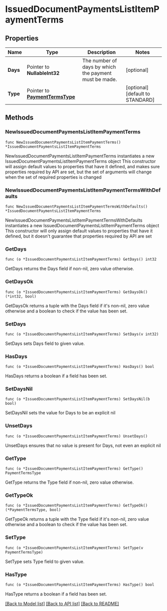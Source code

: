 # IssuedDocumentPaymentsListItemPaymentTerms

## Properties

Name | Type | Description | Notes
------------ | ------------- | ------------- | -------------
**Days** | Pointer to **NullableInt32** | The number of days by which the payment must be made. | [optional] 
**Type** | Pointer to [**PaymentTermsType**](PaymentTermsType.md) |  | [optional] [default to STANDARD]

## Methods

### NewIssuedDocumentPaymentsListItemPaymentTerms

`func NewIssuedDocumentPaymentsListItemPaymentTerms() *IssuedDocumentPaymentsListItemPaymentTerms`

NewIssuedDocumentPaymentsListItemPaymentTerms instantiates a new IssuedDocumentPaymentsListItemPaymentTerms object
This constructor will assign default values to properties that have it defined,
and makes sure properties required by API are set, but the set of arguments
will change when the set of required properties is changed

### NewIssuedDocumentPaymentsListItemPaymentTermsWithDefaults

`func NewIssuedDocumentPaymentsListItemPaymentTermsWithDefaults() *IssuedDocumentPaymentsListItemPaymentTerms`

NewIssuedDocumentPaymentsListItemPaymentTermsWithDefaults instantiates a new IssuedDocumentPaymentsListItemPaymentTerms object
This constructor will only assign default values to properties that have it defined,
but it doesn't guarantee that properties required by API are set

### GetDays

`func (o *IssuedDocumentPaymentsListItemPaymentTerms) GetDays() int32`

GetDays returns the Days field if non-nil, zero value otherwise.

### GetDaysOk

`func (o *IssuedDocumentPaymentsListItemPaymentTerms) GetDaysOk() (*int32, bool)`

GetDaysOk returns a tuple with the Days field if it's non-nil, zero value otherwise
and a boolean to check if the value has been set.

### SetDays

`func (o *IssuedDocumentPaymentsListItemPaymentTerms) SetDays(v int32)`

SetDays sets Days field to given value.

### HasDays

`func (o *IssuedDocumentPaymentsListItemPaymentTerms) HasDays() bool`

HasDays returns a boolean if a field has been set.

### SetDaysNil

`func (o *IssuedDocumentPaymentsListItemPaymentTerms) SetDaysNil(b bool)`

 SetDaysNil sets the value for Days to be an explicit nil

### UnsetDays
`func (o *IssuedDocumentPaymentsListItemPaymentTerms) UnsetDays()`

UnsetDays ensures that no value is present for Days, not even an explicit nil
### GetType

`func (o *IssuedDocumentPaymentsListItemPaymentTerms) GetType() PaymentTermsType`

GetType returns the Type field if non-nil, zero value otherwise.

### GetTypeOk

`func (o *IssuedDocumentPaymentsListItemPaymentTerms) GetTypeOk() (*PaymentTermsType, bool)`

GetTypeOk returns a tuple with the Type field if it's non-nil, zero value otherwise
and a boolean to check if the value has been set.

### SetType

`func (o *IssuedDocumentPaymentsListItemPaymentTerms) SetType(v PaymentTermsType)`

SetType sets Type field to given value.

### HasType

`func (o *IssuedDocumentPaymentsListItemPaymentTerms) HasType() bool`

HasType returns a boolean if a field has been set.


[[Back to Model list]](../README.md#documentation-for-models) [[Back to API list]](../README.md#documentation-for-api-endpoints) [[Back to README]](../README.md)


